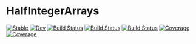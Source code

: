# HalfIntegerArrays

[![Stable](https://img.shields.io/badge/docs-stable-blue.svg)](https://jishnub.github.io/HalfIntegerArrays.jl/stable)
[![Dev](https://img.shields.io/badge/docs-dev-blue.svg)](https://jishnub.github.io/HalfIntegerArrays.jl/dev)
[![Build Status](https://github.com/jishnub/HalfIntegerArrays.jl/workflows/CI/badge.svg)](https://github.com/jishnub/HalfIntegerArrays.jl/actions)
[![Build Status](https://travis-ci.com/jishnub/HalfIntegerArrays.jl.svg?branch=master)](https://travis-ci.com/jishnub/HalfIntegerArrays.jl)
[![Build Status](https://ci.appveyor.com/api/projects/status/github/jishnub/HalfIntegerArrays.jl?svg=true)](https://ci.appveyor.com/project/jishnub/HalfIntegerArrays-jl)
[![Coverage](https://codecov.io/gh/jishnub/HalfIntegerArrays.jl/branch/master/graph/badge.svg)](https://codecov.io/gh/jishnub/HalfIntegerArrays.jl)
[![Coverage](https://coveralls.io/repos/github/jishnub/HalfIntegerArrays.jl/badge.svg?branch=master)](https://coveralls.io/github/jishnub/HalfIntegerArrays.jl?branch=master)
